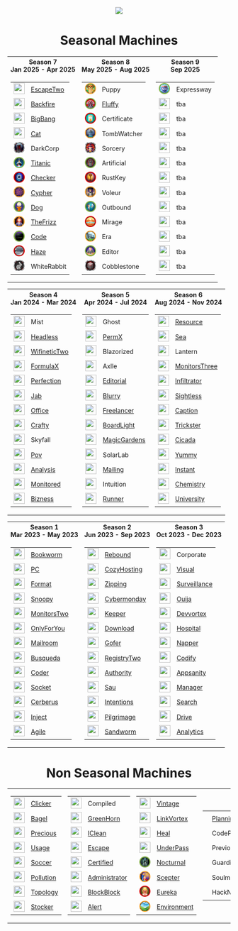 <p align="center">
<img src="https://media2.giphy.com/media/v1.Y2lkPTc5MGI3NjExc3Rma2cwdTY0Y2FwcTVmZW9md2NpcjV5bG8zM3Iyc29tenl0ejd3dSZlcD12MV9pbnRlcm5hbF9naWZfYnlfaWQmY3Q9cw/V9OsQgyaVeJ9Rxf0jH/giphy.webp" class="centerAlign" style="width:30%">
</p>

<div align="center">

# Seasonal Machines

<table>
<tr>
  <th>Season 7 <br>Jan 2025 - Apr 2025</th>
  <th>Season 8 <br>May 2025 - Aug 2025</th>
  <th>Season 9 <br>Sep 2025</th>
</tr>
<tr>
<td>
  
| | |
| --- | --- |
| <img src="icons/s7/d5fcf2425893a73cf137284e2de580e1.webp" height="25px" width="25px"> | [EscapeTwo](https://github.com/purplestormctf/Writeups/blob/main/htb/machines/EscapeTwo/EscapeTwo.md) |
| <img src="icons/s7/aa0a93908243c51fe21e691fc6571911.webp" height="25px" width="25px"> | [Backfire](https://github.com/purplestormctf/Writeups/blob/main/htb/machines/Backfire/Backfire.md) |
| <img src="icons/s7/2d22afd496c5ae6f6c51ca24bf3719e1.webp" height="25px" width="25px"> | [BigBang](https://github.com/purplestormctf/Writeups/blob/main/htb/machines/BigBang/syro/BigBang.md) |
| <img src="icons/s7/bf7ae27f4e0ce1703bdd10d538334d9e.webp" height="25px" width="25px"> | [Cat](https://github.com/purplestormctf/Writeups/blob/main/htb/machines/Cat/Cat.md) |
| <img src="icons/s7/93fba06a4780b65be5a5a4f9512b8e78.webp" height="25px" width="25px"> | DarkCorp |
| <img src="icons/s7/eb5942ec56dd9b6feb06dcf8af8aefc6.webp" height="25px" width="25px"> | [Titanic](https://github.com/purplestormctf/Writeups/blob/main/htb/machines/Titanic/Titanic.md) |
| <img src="icons/s7/afe87a33205a5ffd978c805aa93488a9.webp" height="25px" width="25px"> | [Checker](https://github.com/purplestormctf/Writeups/blob/main/htb/machines/Checker/Checker.md) |
| <img src="icons/s7/765cd4be6f3a366ca83c7ea60bbcaaa8.webp" height="25px" width="25px"> | [Cypher](https://github.com/purplestormctf/Writeups/blob/main/htb/machines/Cypher/Cypher.md) |
| <img src="icons/s7/426830ea2ae4f05f7892ad89195f8276.webp" height="25px" width="25px"> | [Dog](https://github.com/purplestormctf/Writeups/blob/main/htb/machines/Dog/Dog.md) |
| <img src="icons/s7/c91ef1b641cf88156c7a9d3793d54216.webp" height="25px" width="25px"> | [TheFrizz](https://github.com/purplestormctf/Writeups/blob/main/htb/machines/TheFrizz/TheFrizz.md) |
| <img src="icons/s7/55cc3528cd7ad96f67c4f0c715efe286.webp" height="25px" width="25px"> | [Code](https://github.com/purplestormctf/Writeups/blob/main/htb/machines/Code/Code.md) |
| <img src="icons/s7/44e14228c6a208714eda356bda7624a8.webp" height="25px" width="25px"> | [Haze](https://github.com/purplestormctf/Writeups/blob/main/htb/machines/Haze/Haze.md) |
| <img src="icons/s7/acf63a6d45ca722a8203fe4ab82007a6.webp" height="25px" width="25px"> | WhiteRabbit |

</td>
<td>
  
| | |
| --- | --- |
| <img src="icons/s8/6a127b39657062e42c1a8dfdcd23475d.webp" height="25px" width="25px"> | Puppy |
| <img src="icons/s8/ef8fc92ac7cccd8afa4412241432f064.webp" height="25px" width="25px"> | [Fluffy](https://github.com/purplestormctf/Writeups/blob/main/htb/machines/Fluffy/Fluffy.md) |
| <img src="icons/s8/9b765f2f3e0b0c8d115b5455c22101cf.webp" height="25px" width="25px"> | Certificate |
| <img src="icons/s8/59c74a969b4fec16cd8072d253ca9917.webp" height="25px" width="25px"> | TombWatcher |
| <img src="icons/s8/531d99642e57872a77dc86168ac64238.webp" height="25px" width="25px"> | Sorcery |
| <img src="icons/s8/e6633d6c2b1d824c3756eb21aeed7590.webp" height="25px" width="25px"> | Artificial |
| <img src="icons/s8/c458b48070ca6f3073128d085c9ee247.webp" height="25px" width="25px"> | RustKey |
| <img src="icons/s8/635619778e50cc8f69df91cc6ae149c4.webp" height="25px" width="25px"> | Voleur |
| <img src="icons/s8/b1096fc86df3fb6035baad7f599094be.webp" height="25px" width="25px"> | Outbound |
| <img src="icons/s8/5c9c46ad001394e992f1c7b830ee77e5.webp" height="25px" width="25px"> | Mirage |
| <img src="icons/s8/fcd00b2542a936e4281ba19e0bd0b025.webp" height="25px" width="25px"> | Era |
| <img src="icons/s8/ba9dec0d022d3c3b6a96aa5dba4772c7.webp" height="25px" width="25px"> | Editor |
| <img src="icons/s8/3797a108e247283840cd570b057a03a5.png" height="25px" width="25px"> | Cobblestone |

</td>
<td>
  
| | |
| --- | --- |
| <img src="icons/s9/75c168f01f04e5f256838733b77f13ec.png" height="25px" width="25px"> | Expressway |
| <img src="icons/s9/" height="25px" width="25px"> | tba |
| <img src="icons/s9/" height="25px" width="25px"> | tba |
| <img src="icons/s9/" height="25px" width="25px"> | tba |
| <img src="icons/s9/" height="25px" width="25px"> | tba |
| <img src="icons/s9/" height="25px" width="25px"> | tba |
| <img src="icons/s9/" height="25px" width="25px"> | tba |
| <img src="icons/s9/" height="25px" width="25px"> | tba |
| <img src="icons/s9/" height="25px" width="25px"> | tba |
| <img src="icons/s9/" height="25px" width="25px"> | tba |
| <img src="icons/s9/" height="25px" width="25px"> | tba |
| <img src="icons/s9/" height="25px" width="25px"> | tba |
| <img src="icons/s9/" height="25px" width="25px"> | tba |

</td>

<table>
<tr>
  <th>Season 4 <br>Jan 2024 - Mar 2024</th>
  <th>Season 5 <br>Apr 2024 - Jul 2024</th>
  <th>Season 6 <br>Aug 2024 - Nov 2024</th>
</tr>
<tr>
<td>

| | |
| --- | --- |
| <img src="icons/s4/84669b838a8633d26f4a2d90a6069f7e.webp" height="25px" width="25px"> | Mist |
| <img src="icons/s4/26e076db204a74b99390e586d7ebcf8c.webp" height="25px" width="25px"> | [Headless](https://github.com/purplestormctf/Writeups/blob/main/htb/machines/Headless/Headless.md) |
| <img src="icons/s4/16c5889acc1ca177c6b343c76bebcdaf.webp" height="25px" width="25px"> | [WifineticTwo ](https://github.com/purplestormctf/Writeups/blob/main/htb/machines/WifineticTwo/WifineticTwo.md) |
| <img src="icons/s4/897faece9f60bf69d8e109833f63da48.webp" height="25px" width="25px"> | [FormulaX](https://github.com/purplestormctf/Writeups/blob/main/htb/machines/FormulaX/FormulaX.md) |
| <img src="icons/s4/57fc0f58916cb3ed8e793db071769d70.webp" height="25px" width="25px"> | [Perfection](https://github.com/purplestormctf/Writeups/blob/main/htb/machines/Perfection/Perfection.md) |
| <img src="icons/s4/e809e8df8d66ec8bb2ca3bbcc1942de7.webp" height="25px" width="25px"> | [Jab](https://github.com/purplestormctf/Writeups/blob/main/htb/machines/Jab/Jab.md) |
| <img src="icons/s4/2cdef06b99725f3dcce38431a95b7b77.webp" height="25px" width="25px"> | [Office](https://github.com/purplestormctf/Writeups/blob/main/htb/machines/Office/Office.md) |
| <img src="icons/s4/c01c8813bfc7795ae0717bbee7b407d1.png" height="25px" width="25px"> | [Crafty](https://github.com/purplestormctf/Writeups/blob/main/htb/machines/Crafty/Crafty.md) |
| <img src="icons/s4/e43c6cdfe71e56188e5c2c4f39f5c180.png" height="25px" width="25px"> | Skyfall |
| <img src="icons/s4/a36f80aa6bc43863512ec9537c4366c9.png" height="25px" width="25px"> | [Pov](https://github.com/purplestormctf/Writeups/tree/main/htb/machines/pov/pov_writeup.md) |
| <img src="icons/s4/c31f19a4d6a3be17987a3ef98e2446a5.png" height="25px" width="25px"> | [Analysis](https://github.com/purplestormctf/Writeups/blob/main/htb/machines/analysis/analysis_writeup.md) |
| <img src="icons/s4/d4988810825d26acb2e84ca0ac9feaf4.png" height="25px" width="25px"> | [Monitored](https://github.com/purplestormctf/Writeups/blob/main/htb/machines/monitored/monitored_writeup.md) |
| <img src="icons/s4/1919b64800f6676d0c0d285a9d664cee.png" height="25px" width="25px"> | [Bizness](https://github.com/purplestormctf/Writeups/blob/main/htb/machines/bizness/bizness_writeup.md) |

</td>
<td>

| | |
| --- | --- |
| <img src="icons/s5/38f90738d0433b8adf27036f18ecf91e.webp" height="25px" width="25px"> | Ghost |
| <img src="icons/s5/3ec233f1bf70b096a66f8a452e7cd52f.webp" height="25px" width="25px"> | [PermX](https://github.com/purplestormctf/Writeups/blob/main/htb/machines/PermX/PermX.md) |
| <img src="icons/s5/3ad1911c18a46af0d6967aef8521989c.webp" height="25px" width="25px"> | Blazorized |
| <img src="icons/s5/e6052efa31516d5aa9c78831509bcedd.webp" height="25px" width="25px"> | Axlle |
| <img src="icons/s5/a466db5ce4f7aaea98f588d1cb71a0aa.webp" height="25px" width="25px"> | [Editorial](https://github.com/purplestormctf/Writeups/blob/main/htb/machines/Editorial/Editorial.md) |
| <img src="icons/s5/344998b24aad421410cabf912d3dc3af.webp" height="25px" width="25px"> | [Blurry](https://github.com/purplestormctf/Writeups/blob/main/htb/machines/Blurry/Blurry.md) |
| <img src="icons/s5/cc3c525e7837e7e95d0da9b6596e7a30.webp" height="25px" width="25px"> | [Freelancer](https://github.com/purplestormctf/Writeups/blob/main/htb/machines/Freelancer/Freelancer.md) |
| <img src="icons/s5/7768afed979c9abe917b0c20df49ceb8.webp" height="25px" width="25px"> | [BoardLight](https://github.com/purplestormctf/Writeups/blob/main/htb/machines/BoardLight/BoardLight.md) |
| <img src="icons/s5/a878db048e3cb6ba0e4a467bb705e145.webp" height="25px" width="25px"> | [MagicGardens](https://github.com/purplestormctf/Writeups/blob/main/htb/machines/MagicGardens/MagicGardens.md) |
| <img src="icons/s5/a2c2bd7b4e98ff8b782ed590896305a1.webp" height="25px" width="25px"> | SolarLab |
| <img src="icons/s5/cedb2f991409f9f39b55b04513f6b102.webp" height="25px" width="25px"> | [Mailing](https://github.com/purplestormctf/Writeups/blob/main/htb/machines/Mailing/Mailing.md) |
| <img src="icons/s5/464537cc0d3e9962fc598767bff7b1f1.webp" height="25px" width="25px"> | Intuition |
| <img src="icons/s5/029d258b4444bc4226b90b1f8f27d086.webp" height="25px" width="25px"> | [Runner](https://github.com/purplestormctf/Writeups/blob/main/htb/machines/Runner/Runner.md) |

</td>
<td>
  
| | |
| --- | --- |
| <img src="icons/s6/e83ac2321955bd2e0beb788d47fa5ae9.webp" height="25px" width="25px"> | [Resource](https://github.com/purplestormctf/Writeups/blob/main/htb/machines/Resource/Resource.md) |
| <img src="icons/s6/0011f6725aed869f8683589cb08c90d0.webp" height="25px" width="25px"> | [Sea](https://github.com/purplestormctf/Writeups/blob/main/htb/machines/Sea/Sea.md) |
| <img src="icons/s6/d2e8271977fdc3f13bee7d7ab48954ca.webp" height="25px" width="25px"> | Lantern |
| <img src="icons/s6/a9c8709743c935ae079e3b04d9304c99.webp" height="25px" width="25px"> | [MonitorsThree](https://github.com/purplestormctf/Writeups/blob/main/htb/machines/MonitorsThree/MonitorsThree.md) |
| <img src="icons/s6/dc36c40fe951cf7f32a84f3da1b43ce8.webp" height="25px" width="25px"> | [Infiltrator](https://github.com/purplestormctf/Writeups/blob/main/htb/machines/Infiltrator/Infiltrator.md) |
| <img src="icons/s6/f96160a20e9cf0138885238444b47404.webp" height="25px" width="25px"> | [Sightless](https://github.com/purplestormctf/Writeups/blob/main/htb/machines/Sightless/Sightless.md) |
| <img src="icons/s6/d3cb6edd2a219f122696655d0015b101.webp" height="25px" width="25px"> | [Caption](https://github.com/purplestormctf/Writeups/blob/main/htb/machines/Caption/Caption.md) |
| <img src="icons/s6/0eff5f0d7d2208024e519e5abfb132d0.webp" height="25px" width="25px"> | [Trickster](https://github.com/purplestormctf/Writeups/blob/main/htb/machines/Trickster/Trickster.md) |
| <img src="icons/s6/79616a32a057e5e672dadb51bb96dd04.webp" height="25px" width="25px"> | [Cicada](https://github.com/purplestormctf/Writeups/blob/main/htb/machines/Cicada/Cicada.md) |
| <img src="icons/s6/5ca57613886666c4c33ef23876b3f054.webp" height="25px" width="25px"> | [Yummy](https://github.com/purplestormctf/Writeups/blob/main/htb/machines/Yummy/Yummy.md) |
| <img src="icons/s6/8e9f11a3cceeb4f69e659ed31347cc77.webp" height="25px" width="25px"> | [Instant](https://github.com/purplestormctf/Writeups/blob/main/htb/machines/Instant/Instant.md) |
| <img src="icons/s6/b8f3d660af2d3ed0929eb119e33526cf.webp" height="25px" width="25px"> | [Chemistry](https://github.com/purplestormctf/Writeups/blob/main/htb/machines/Chemistry/Chemistry.md) |
| <img src="icons/s6/1d7d081a4ea7d6b2ad0fc231599f9edd.webp" height="25px" width="25px"> | [University](https://github.com/purplestormctf/Writeups/blob/main/htb/machines/University/University.md) |

</td>
</tr>
</table>

<table>
<tr>
  <th>Season 1 <br>Mar 2023 - May 2023</th>
  <th>Season 2 <br>Jun 2023 - Sep 2023</th>
  <th>Season 3 <br>Oct 2023 - Dec 2023</th>
</tr>
<tr>
<td>
  
| | |
| --- | --- |
| <img src="icons/s1/f0c89af6ee134e1b432d95e4528cf0cd.png" height="25px" width="25px"> | [Bookworm](https://github.com/purplestormctf/Writeups/tree/main/htb/machines/Bookworm/Bookworm.md) | 
| <img src="icons/s1/6d08e5f1919c77c0497213377f635e08.png" height="25px" width="25px"> | [PC](https://github.com/purplestormctf/Writeups/blob/main/htb/machines/pc/pc_writeup.md) |
| <img src="icons/s1/acdbb2202a5db5ed5103524fb80cf9cd.png" height="25px" width="25px"> | [Format](https://github.com/purplestormctf/Writeups/blob/main/htb/machines/format/format_writeup.md) |
| <img src="icons/s1/dad63a6e9acecb328beab54e35644220.png" height="25px" width="25px"> | [Snoopy](https://github.com/purplestormctf/Writeups/tree/main/htb/machines/Snoopy/Snoopy.md) |
| <img src="icons/s1/b55987f8ef9a42df2ad4b4c096e3824d.png" height="25px" width="25px"> | [MonitorsTwo](https://github.com/purplestormctf/Writeups/blob/main/htb/machines/monitorstwo/monitorstwo_writeup.md) |
| <img src="icons/s1/5147467f5bb0d84eff614fd4ef2f7c23.png" height="25px" width="25px"> | [OnlyForYou](https://github.com/purplestormctf/Writeups/tree/main/htb/machines/OnlyForYou/OnlyForYou.md) |
| <img src="icons/s1/2d055b1ccac1cebea1cb624e77ab4ded.png" height="25px" width="25px"> | [Mailroom](https://github.com/purplestormctf/Writeups/tree/main/htb/machines/Mailroom/Mailroom.md) |
| <img src="icons/s1/a6942ab57b6a79f71240420442027334.png" height="25px" width="25px"> | [Busqueda](https://github.com/purplestormctf/Writeups/blob/main/htb/machines/busqueda/busqueda_writeup_hacking_thursday.md) |
| <img src="icons/s1/30fc6acef9d23aa9fd71277123c64f24.png" height="25px" width="25px"> | [Coder](https://github.com/purplestormctf/Writeups/blob/main/htb/machines/coder/Coder.md) |
| <img src="icons/s1/9a73cabc03399aaac0640a0148e3a371.png" height="25px" width="25px"> | [Socket](https://github.com/purplestormctf/Writeups/tree/main/htb/machines/Socket/Socket.md) |
| <img src="icons/s1/0ec0d1f3e6e5f8602892e310c28079e6.png" height="25px" width="25px"> | [Cerberus](https://github.com/purplestormctf/Writeups/blob/main/htb/machines/Cerberus/Cerberus.md) |
| <img src="icons/s1/285ba8819710b6ae1f67bc0e5914ffd9.png" height="25px" width="25px"> | [Inject](https://github.com/purplestormctf/Writeups/blob/main/htb/machines/inject/inject_writeup_hacking_thursday.md) |
| <img src="icons/s1/8fa064016362fbfce91b5de54b7e7f7e.webp" height="25px" width="25px"> | [Agile](https://github.com/purplestormctf/Writeups/tree/main/htb/machines/Agile/Agile.md) |

</td>
<td>
  
| | |
| --- | --- |
| <img src="icons/s2/2ad5dcb2fb97e40f5e88a0d6fc569bdd.png" height="25px" width="25px"> | [Rebound](https://github.com/purplestormctf/Writeups/blob/main/htb/machines/rebound/rebound_writeup.md) |
| <img src="icons/s2/eaed7cd01e84ef5c6ec7d949d1d61110.png" height="25px" width="25px"> | [CozyHosting](https://github.com/purplestormctf/Writeups/blob/main/htb/machines/cozyhosting/cozyhosting_writeup.md) |
| <img src="icons/s2/03e875ef2a39c9a2bd7538b3cfcd9b8a.png" height="25px" width="25px"> | [Zipping](https://github.com/purplestormctf/Writeups/blob/main/htb/machines/zipping/zipping_writeup.md) |
| <img src="icons/s2/38a821c5dd3aa320904bb4b068601e9b.png" height="25px" width="25px"> | [Cybermonday](https://github.com/purplestormctf/Writeups/blob/main/htb/machines/cybermonday/cybermonday_writeup.md) |
| <img src="icons/s2/b56a5742b99e2568fa167765b1323370.png" height="25px" width="25px"> | [Keeper](https://github.com/purplestormctf/Writeups/blob/main/htb/machines/keeper/keeper_writeup.md) |
| <img src="icons/s2/524874d3b6fc2574ee2f6293f2bff5de.png" height="25px" width="25px"> | [Download](https://github.com/purplestormctf/Writeups/blob/main/htb/machines/download/download_writeup.md) |
| <img src="icons/s2/b17f988091019d5cb2d398db061eb732.png" height="25px" width="25px"> | [Gofer](https://github.com/purplestormctf/Writeups/blob/main/htb/machines/gopher/gopher_writeup.md) |
| <img src="icons/s2/a7f6d497c768ff770389b00e31150652.webp" height="25px" width="25px"> | [RegistryTwo](https://github.com/purplestormctf/Writeups/blob/main/htb/machines/registrytwo/RegistryTwo.md) |
| <img src="icons/s2/e6257bbacb2ddd56f5703bb61eadd8cb.png" height="25px" width="25px"> | [Authority](https://github.com/purplestormctf/Writeups/tree/main/htb/machines/authority/authority.mdhttps://github.com/purplestormctf/Writeups/tree/main/htb/machines/authority/authority.md) |
| <img src="icons/s2/1ea2980b9dc2d11cf6a3f82f10ba8702.png" height="25px" width="25px"> | [Sau](https://github.com/purplestormctf/Writeups/blob/main/htb/machines/sau/sau_writeup.md) |
| <img src="icons/s2/f51a05c5eceb08937686766c1b7de0cc.png" height="25px" width="25px"> | [Intentions](https://github.com/purplestormctf/Writeups/blob/main/htb/machines/intentions/intentions_writeup.md) |
| <img src="icons/s2/33632db6c1f4323a58452d8fcfc7eee0.png" height="25px" width="25px"> | [Pilgrimage](https://github.com/purplestormctf/Writeups/blob/main/htb/machines/pilgrimage/pilgrimage_writeup.md) |
| <img src="icons/s2/93c53cc1fc0284e5d9d74a565a8b9bf0.png" height="25px" width="25px"> | [Sandworm](https://github.com/purplestormctf/Writeups/blob/main/htb/machines/sandworm/sandworm_writeup.md) |
  
</td>
<td>
  
| | |
| --- | --- |
| <img src="icons/s3/380bc40d3a6bd3ba99da465177e8593e.webp" height="25px" width="25px"> | Corporate |
| <img src="icons/s3/a75ac8ed04e6e728547538bfa41cfc68.png" height="25px" width="25px"> | [Visual](https://github.com/purplestormctf/Writeups/blob/main/htb/machines/visual/visual_writeup.md) |
| <img src="icons/s3/d2ddffcb2eced6a4d5486dc99d440d1a.png" height="25px" width="25px"> | [Surveillance](https://github.com/purplestormctf/Writeups/blob/main/htb/machines/surveillance/surveillance_writeup.md) |
| <img src="icons/s3/50788eb40c2464d6554a3cb15bd2e301.png" height="25px" width="25px"> | [Ouija](https://github.com/purplestormctf/Writeups/tree/main/htb/machines/Ouija/Ouija.md) |
| <img src="icons/s3/2565d292772abc4a2d774117cf4d36ff.png" height="25px" width="25px"> | [Devvortex](https://github.com/purplestormctf/Writeups/blob/main/htb/machines/devvortex/devvortex_writeup.md) |
| <img src="icons/s3/e980d18b909fa0ba8f519cf9777fd413.png" height="25px" width="25px"> | [Hospital](https://github.com/purplestormctf/Writeups/blob/main/htb/machines/hospital/hospital_writeup.md) |
| <img src="icons/s3/e936dbb185607fb8957679b26b0a0930.webp" height="25px" width="25px"> | [Napper](https://github.com/purplestormctf/Writeups/blob/main/htb/machines/napper/napper_writeup.md) |
| <img src="icons/s3/57b977ea744af01a5454c8643a850e59.png" height="25px" width="25px"> | [Codify](https://github.com/purplestormctf/Writeups/blob/main/htb/machines/codify/codify_writeup.md) |
| <img src="icons/s3/3637f8cd2b3850f40cb6d16b7c39d43b.png" height="25px" width="25px"> | [Appsanity](https://github.com/purplestormctf/Writeups/blob/main/htb/machines/appsanity/appsanity_writeup.md) |
| <img src="icons/s3/5ca8f0c721a9eca6f1aeb9ff4b4bac60.png" height="25px" width="25px"> | [Manager](https://github.com/purplestormctf/Writeups/blob/main/htb/machines/manager/manager_writeup.md) |
| <img src="icons/s3/03cea0fc2ebc50151c0dfa9e375e3ded.png" height="25px" width="25px"> | [Search](https://github.com/purplestormctf/Writeups/tree/main/htb/machines/Search/Search.md) |
| <img src="icons/s3/69894bcbc09fb85054b71bdc805f86bc.png" height="25px" width="25px"> | [Drive](https://github.com/purplestormctf/Writeups/blob/main/htb/machines/drive/drive_writeup.md) |
| <img src="icons/s3/f86fcf4c1cfcc690b43f43e100f89718.png" height="25px" width="25px"> | [Analytics](https://github.com/purplestormctf/Writeups/blob/main/htb/machines/analytics/analytics_writeup.md) |

</td>
</tr>
</table>

# Non Seasonal Machines

<table>
<tr>
<td>

| | | 
| --- | --- |
| <img src="icons/non/5a89d213ede5af4b4f94035fd059f976.webp" height="25px" width="25px">| [Clicker](https://github.com/purplestormctf/Writeups/blob/main/htb/machines/clicker/clicker_writeup.md) |
| <img src="icons/non/e886bd88cf5e6db3ddc0ede99aa85530.png" height="25px" width="25px"> | [Bagel](https://github.com/purplestormctf/Writeups/blob/main/htb/machines/bagel/bagel_writeup.md) |
| <img src="icons/non/3adcfd6093f8ddb4dffe8422da6377c8.png" height="25px" width="25px"> | [Precious](https://github.com/purplestormctf/Writeups/blob/main/htb/machines/precious/precious_writeup.md) |
| <img src="icons/non/23e804513a47e8f20bc865d0419946e1.webp" height="25px" width="25px"> | [Usage](https://github.com/purplestormctf/Writeups/blob/main/htb/machines/Usage/Usage.md) |
| <img src="icons/non/ca7f69a02eebf53deb3cd1611dd3f55e.png" height="25px" width="25px"> | [Soccer](https://github.com/purplestormctf/Writeups/blob/main/htb/machines/soccer/Soccer.md) |
| <img src="icons/non/caac8772de14a769c0bfe95756bceebe.png" height="25px" width="25px"> | [Pollution](https://github.com/purplestormctf/Writeups/blob/main/htb/machines/pollution/pollution_writeup.md) |
| <img src="icons/non/cbfa26b4a4044677e93779a44bbd458f.png" height="25px" width="25px"> | [Topology](https://github.com/purplestormctf/Writeups/blob/main/htb/machines/topology/topology_writeup.md) |
| <img src="icons/non/da052d0b0efd6dad222ba4a73d987c16.png" height="25px" width="25px"> | [Stocker](https://github.com/purplestormctf/Writeups/blob/main/htb/machines/stocker/stocker_writeup.md) |

</td>
<td>

| | | 
| --- | --- |
| <img src="icons/non/ea0bd450c67da1efd2058c2cab9400cf.webp" height="25px" width="25px"> | Compiled |
| <img src="icons/non/b7d9a9b075fd49c8509866fe24f58dbb.webp" height="25px" width="25px"> | [GreenHorn](https://github.com/purplestormctf/Writeups/tree/main/htb/machines/GreenHorn/GreenHorn.md) |
| <img src="icons/non/750ba886c8a87103c69cac0f13f2de70.webp" height="25px" width="25px"> | [IClean](https://github.com/purplestormctf/Writeups/blob/main/htb/machines/IClean/syro/IClean.md) |
| <img src="icons/non/80936664b3da83a92b28602e79e47d79.png" height="25px" width="25px">  | [Escape](https://github.com/purplestormctf/Writeups/blob/main/htb/machines/escape/escape_writeup.md) |
| <img src="icons/non/28b71ec11bb839b5b58bdfc555006816.webp" height="25px" width="25px"> | [Certified](https://github.com/purplestormctf/Writeups/tree/main/htb/machines/Certified/Certified.md) |
| <img src="icons/non/9d232b1558b7543c7cb85f2774687363.webp" height="25px" width="25px"> | [Administrator](https://github.com/purplestormctf/Writeups/tree/main/htb/machines/Administrator/Administrator.md) |
| <img src="icons/non/a6165b53a2df41fbfd6530782224925f.webp" height="25px" width="25px"> | [BlockBlock](https://github.com/purplestormctf/Writeups/tree/main/htb/machines/BlockBlock/BlockBlock.md) |
| <img src="icons/non/6f4647030d6aadc676b8d8a459de344f.webp" height="25px" width="25px"> | [Alert](https://github.com/purplestormctf/Writeups/tree/main/htb/machines/Alert/Alert.md) |

</td>
<td>

| | | 
| --- | --- | 
| <img src="icons/non/4eae732c7af0ce1b443d009637167610.webp" height="25px" width="25px"> | [Vintage](https://github.com/purplestormctf/Writeups/tree/main/htb/machines/Vintage/Vintage.md) |
| <img src="icons/non/97f12db8fafed028448e29e30be7efac.webp" height="25px" width="25px"> | [LinkVortex](https://github.com/purplestormctf/Writeups/tree/main/htb/machines/LinkVortex/LinkVortex.md) |
| <img src="icons/non/dcd5ef09ab764228c64385374ac744c1.webp" height="25px" width="25px"> | [Heal](https://github.com/purplestormctf/Writeups/tree/main/htb/machines/Heal/Heal.md) |
| <img src="icons/non/456a4d2e52f182847fb0a2dba0420a44.webp" height="25px" width="25px"> | [UnderPass](https://github.com/purplestormctf/Writeups/blob/main/htb/machines/UnderPass/UnderPass.md) |
| <img src="icons/non/f6a56cec6e9826b4ed124fb4155abc66.webp" height="25px" width="25px"> | [Nocturnal](https://github.com/purplestormctf/Writeups/tree/main/htb/machines/Nocturnal/Nocturnal.md) |
| <img src="icons/non/f2df2ca13368e6e158cffd5a3ab54d5d.webp" height="25px" width="25px"> | [Scepter](https://github.com/purplestormctf/Writeups/tree/main/htb/machines/Scepter/Scepter.md) |
| <img src="icons/non/721477107c34105c91220b678c1f1ec6.webp" height="25px" width="25px"> | [Eureka](https://github.com/purplestormctf/Writeups/tree/main/htb/machines/Eureka/Eureka.md) |
| <img src="icons/non/757eeb9b0f530e71875f0219d0d477e4.webp" height="25px" width="25px"> | [Environment](https://github.com/purplestormctf/Writeups/tree/main/htb/machines/Environment/Environment.md) |

</td>
<td>

| | | 
| --- | --- | 
| <img src="icons/non/c9efb253e7d1d9b407113e11afdaa905.webp" height="25px" width="25px"> | [Planning](https://github.com/purplestormctf/Writeups/tree/main/htb/machines/Planning/Planning.md) |
| <img src="icons/non/992c992925936b399906f2a78a740eea.png" height="25px" width="25px"> | CodePartTwo |
| <img src="icons/non/f34c6756e7c75b48ec112831eb27940a.png" height="25px" width="25px"> | Previous |
| <img src="icons/non/9ad17eb4ab494c5eaa0336eee0a8254d.png" height="25px" width="25px"> | Guardian |
| <img src="icons/non/2c47fcf9c85c7fbdda73a9c1b54fd60e.png" height="25px" width="25px"> | Soulmate |
| <img src="icons/non/d131f54a035866ca64f0aff0a8e1fc14.png" height="25px" width="25px"> | HackNet |

</td>
</tr>
</table>

</div>

